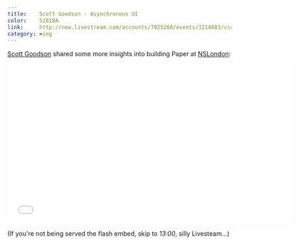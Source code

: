 ```yaml
---
title:    Scott Goodson - Asynchronous UI
color:    52818A
link:     http://new.livestream.com/accounts/7925260/events/3214603/videos/57840338/
category: ❤ing
---
```


[Scott Goodson][scottgoodson] shared some more insights into building Paper at
[NSLondon]:

<div class="embed video livestream" data-aspect-ratio="0.5625">
    <iframe class="embedly-embed" src="//cdn.embedly.com/widgets/media.html?src=https%3A%2F%2Fnew.livestream.com%2Faccounts%2F7925260%2Fevents%2F3214603%2Fvideos%2F57840338%2Fplayer%3Fhide_external_links%3Dtrue%26autoPlay%3Dfalse&amp;src_secure=1&amp;url=http%3A%2F%2Fnew.livestream.com%2Faccounts%2F7925260%2Fevents%2F3214603%2Fvideos%2F57840338%2F&amp;image=http%3A%2F%2Fcdn.livestream.com%2Fwebsite%2Fad2ece3%2Fassets%2Fthumbnails%2Fdefault-video-black.gif&amp;key=01b95e9d4bd648fbb64752457c12935d&amp;type=text%2Fhtml&amp;schema=livestream" width="640" height="360" scrolling="no" frameborder="0" allowfullscreen></iframe>
</div>

(If you're not being served the flash embed, skip to _13:00_, silly Livesteam…)

[scottgoodson]: https://twitter.com/scottgoodson
[nslondon]: https://meetup.com/NSLondon
